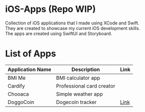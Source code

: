 # iOS-Apps (Repo WIP)
Collection of iOS applications that I made using XCode and Swift.  
They are created to showcase my current iOS development skills.  
The apps are created using SwiftUI and Storyboard.

# List of Apps 
| Application Name        | Description               | Link |
| ------------------------|---------------------------|------|
| BMI Me                  | BMI calculator app        |      |
| Cardify                 | Professional card creator |      |
| Chooaca                 | Simple weather app        |      |
| DoggoCoin               | Dogecoin tracker          |[Link](https://github.com/jonathanvieri/DoggoCoin)      |
